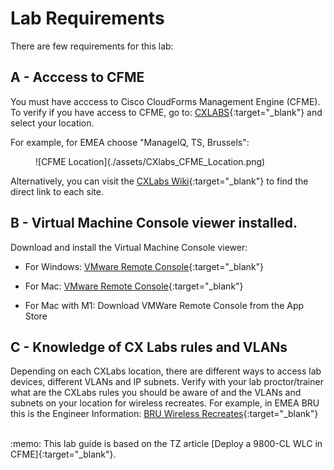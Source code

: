 # Lab Requirements

There are few requirements for this lab: 

## A - Acccess to CFME

You must have acccess to Cisco CloudForms Management Engine (CFME). <br>
To verify if you have access to CFME, go to: [CXLABS]{:target="_blank"} and select your location.

 [CXLABS]: https://calo-new.cisco.com/#/tools/start_here 

For example, for EMEA choose "ManageIQ, TS, Brussels":

<figure markdown>
  ![CFME Location](./assets/CXlabs_CFME_Location.png)
</figure>

Alternatively, you can visit the [CXLabs Wiki]{:target="_blank"} to find the direct link to each site.

 [CXLabs Wiki]: https://calo-docs.cisco.com/doku.php?id=external:cloudforms:start&s%5B%5D=calo&s%5B%5D=mxc&s%5B%5D=cfme&s%5B%5D=cisco

## B - Virtual Machine Console viewer installed. 

Download and install the Virtual Machine Console viewer:

* For Windows: [VMware Remote Console]{:target="_blank"}
 
 [VMware Remote Console]: https://docs.vmware.com/en/VMware-Remote-Console/11.0/com.vmware.vmrc.vsphere.doc/GUID-6A6E913F-47C7-4F10-B546-A0C807623DDF.html
 
* For Mac: [VMware Remote Console]{:target="_blank"}
 
 [VMware Remote Console]: https://docs.vmware.com/en/VMware-Remote-Console/11.0/com.vmware.vmrc.vsphere.doc/GUID-FAB039B7-0740-441F-B036-A9EC0D1B126B.html
 
* For Mac with M1: Download VMWare Remote Console from the App Store

## C - Knowledge of CX Labs rules and VLANs 

Depending on each CXLabs location, there are different ways to access lab devices, different VLANs and IP subnets.
Verify with your lab proctor/trainer what are the CXLabs rules you should be aware of and the VLANs and subnets on your location for wireless recreates.
For example, in EMEA BRU this is the Engineer Information: [BRU Wireless Recreates]{:target="_blank"} 

  [BRU Wireless Recreates]: https://calo-docs.cisco.com/external:sites:bru:labservices:wirelesslab

<br>
:memo: This lab guide is based on the TZ article [Deploy a 9800-CL WLC in CFME]{:target="_blank"}.

  [Deploy a 9800-CL WLC in CFME]: https://techzone.cisco.com/t5/Catalyst-9800-Wireless-LAN/Deploy-a-9800-CL-WLC-in-CFME/ta-p/8024004 